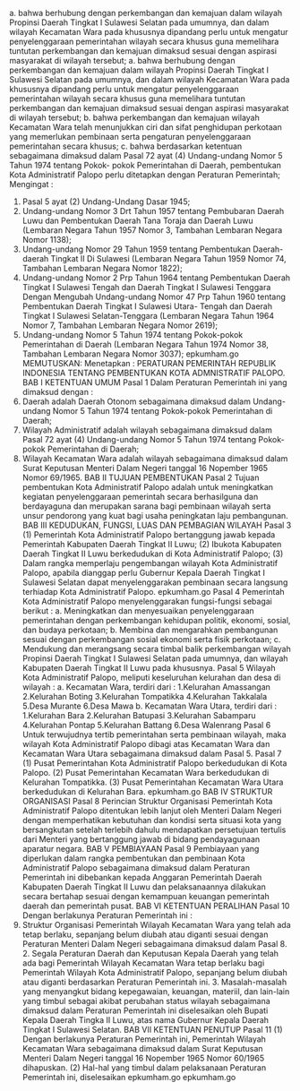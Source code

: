  a. bahwa berhubung dengan perkembangan dan kemajuan dalam wilayah Propinsi Daerah Tingkat I Sulawesi Selatan pada umumnya, dan dalam wilayah Kecamatan Wara pada khususnya dipandang perlu untuk mengatur penyelenggaraan pemerintahan wilayah secara khusus guna memelihara tuntutan perkembangan dan kemajuan dimaksud sesuai dengan aspirasi masyarakat di wilayah tersebut; a. bahwa berhubung dengan perkembangan dan kemajuan dalam wilayah Propinsi Daerah Tingkat I Sulawesi Selatan pada umumnya, dan dalam wilayah Kecamatan Wara pada khususnya dipandang perlu untuk mengatur penyelenggaraan pemerintahan wilayah secara khusus guna memelihara tuntutan perkembangan dan kemajuan dimaksud sesuai dengan aspirasi masyarakat di wilayah tersebut;
b. bahwa perkembangan dan kemajuan wilayah Kecamatan Wara telah menunjukkan ciri dan sifat penghidupan perkotaan yang memerlukan pembinaan serta pengaturan penyelenggaraan pemerintahan secara khusus;
c. bahwa berdasarkan ketentuan sebagaimana dimaksud dalam Pasal 72 ayat (4) Undang-undang Nomor 5 Tahun 1974 tentang Pokok- pokok Pemerintahan di Daerah, pembentukan Kota Administratif Palopo perlu ditetapkan dengan Peraturan Pemerintah;
Mengingat :

1. Pasal 5 ayat (2) Undang-Undang Dasar 1945;
2. Undang-undang Nomor 3 Drt Tahun 1957 tentang Pembubaran Daerah Luwu dan Pembentukan Daerah Tana Toraja dan Daerah Luwu (Lembaran Negara Tahun 1957 Nomor 3, Tambahan Lembaran Negara Nomor 1138);
3. Undang-undang Nomor 29 Tahun 1959 tentang Pembentukan Daerah-daerah Tingkat II Di Sulawesi (Lembaran Negara Tahun 1959 Nomor 74, Tambahan Lembaran Negara Nomor 1822);
4. Undang-undang Nomor 2 Prp Tahun 1964 tentang Pembentukan Daerah Tingkat I Sulawesi Tengah dan Daerah Tingkat I Sulawesi Tenggara Dengan Mengubah Undang-undang Nomor 47 Prp Tahun 1960 tentang Pembentukan Daerah Tingkat I Sulawesi Utara- Tengah dan Daerah Tingkat I Sulawesi Selatan-Tenggara (Lembaran Negara Tahun 1964 Nomor 7, Tambahan Lembaran Negara Nomor 2619);
5. Undang-undang Nomor 5 Tahun 1974 tentang Pokok-pokok Pemerintahan di Daerah (Lembaran Negara Tahun 1974 Nomor 38, Tambahan Lembaran Negara Nomor 3037); epkumham.go
MEMUTUSKAN:
 Menetapkan : PERATURAN PEMERINTAH REPUBLIK INDONESIA TENTANG PEMBENTUKAN KOTA ADMNISTRATIF PALOPO. BAB I KETENTUAN UMUM Pasal 1 Dalam Peraturan Pemerintah ini yang dimaksud dengan :
1. Daerah adalah Daerah Otonom sebagaimana dimaksud dalam Undang-undang Nomor 5 Tahun 1974 tentang Pokok-pokok Pemerintahan di Daerah;
2. Wilayah Administratif adalah wilayah sebagaimana dimaksud dalam Pasal 72 ayat (4) Undang-undang Nomor 5 Tahun 1974 tentang Pokok-pokok Pemerintahan di Daerah;
3. Wilayah Kecamatan Wara adalah wilayah sebagaimana dimaksud dalam Surat Keputusan Menteri Dalam Negeri tanggal 16 Nopember 1965 Nomor 69/1965. BAB II TUJUAN PEMBENTUKAN Pasal 2 Tujuan pembentukan Kota Administratif Palopo adalah untuk meningkatkan kegiatan penyelenggaraan pemerintah secara berhasilguna dan berdayaguna dan merupakan sarana bagi pembinaan wilayah serta unsur pendorong yang kuat bagi usaha peningkatan laju pembangunan. BAB III KEDUDUKAN, FUNGSI, LUAS DAN PEMBAGIAN WILAYAH Pasal 3 (1) Pemerintah Kota Administratif Palopo bertanggung jawab kepada Pemerintah Kabupaten Daerah Tingkat II Luwu;
(2) Ibukota Kabupaten Daerah Tingkat II Luwu berkedudukan di Kota Administratif Palopo;
(3) Dalam rangka memperlaju pengembangan wilayah Kota Administratif Palopo, apabila dianggap perlu Gubernur Kepala Daerah Tingkat I Sulawesi Selatan dapat menyelenggarakan pembinaan secara langsung terhiadap Kota Administratif Palopo. epkumham.go Pasal 4 Pemerintah Kota Administratif Palopo menyelenggarakan fungsi-fungsi sebagai berikut :
a. Meningkatkan dan menyesuaikan penyelenggaraan pemerintahan dengan perkembangan kehidupan politik, ekonomi, sosial, dan budaya perkotaan;
b. Membina dan mengarahkan pembangunan sesuai dengan perkembangan sosial ekonomi serta fisik perkotaan;
c. Mendukung dan merangsang secara timbal balik perkembangan wilayah Propinsi Daerah Tingkat I Sulawesi Selatan pada umumnya, dan wilayah Kabupaten Daerah Tingkat II Luwu pada khususnya. Pasal 5 Wilayah Kota Administratif Palopo, meliputi keseluruhan kelurahan dan desa di wilayah :
a. Kecamatan Wara, terdiri dari :
1.Kelurahan Amassangan 2.Kelurahan Boting 3.Kelurahan Tompatikka 4.Kelurahan Takkalala 5.Desa Murante 6.Desa Mawa b. Kecamatan Wara Utara, terdiri dari :
1.Kelurahan Bara 2.Kelurahan Batupasi 3.Kelurahan Sabamparu 4.Kelurahan Pontap 5.Kelurahan Battang 6.Desa Walenrang Pasal 6 Untuk terwujudnya tertib pemerintahan serta pembinaan wilayah, maka wilayah Kota Administratif Palopo dibagi atas Kecamatan Wara dan Kecamatan Wara Utara sebagaimana dimaksud dalam Pasal 5. Pasal 7 (1) Pusat Pemerintahan Kota Administratif Palopo berkedudukan di Kota Palopo. (2) Pusat Pemerintahan Kecamatan Wara berkedudukan di Kelurahan Tompatikka. (3) Pusat Pemerintahan Kecamatan Wara Utara berkedudukan di Kelurahan Bara. epkumham.go BAB IV STRUKTUR ORGANISASI Pasal 8 Perincian Struktur Organisasi Pemerintah Kota Administratif Palopo ditentukan lebih lanjut oleh Menteri Dalam Negeri dengan memperhatikan kebutuhan dan kondisi serta situasi kota yang bersangkutan setelah terlebih dahulu mendapatkan persetujuan tertulis dari Menteri yang bertanggung jawab di bidang pendayagunaan aparatur negara. BAB V PEMBIAYAAN Pasal 9 Pembiayaan yang diperlukan dalam rangka pembentukan dan pembinaan Kota Administratif Palopo sebagaimana dimaksud dalam Peraturan Pemerintah ini dibebankan kepada Anggaran Pemerintah Daerah Kabupaten Daerah Tingkat II Luwu dan pelaksanaannya dilakukan secara bertahap sesuai dengan kemampuan keuangan pemerintah daerah dan pemerintah pusat. BAB VI KETENTUAN PERALIHAN Pasal 10 Dengan berlakunya Peraturan Pemerintah ini :
1. Struktur Organisasi Pemerintah Wilayah Kecamatan Wara yang telah ada tetap berlaku, sepanjang belum diubah atau diganti sesuai dengan Peraturan Menteri Dalam Negeri sebagaimana dimaksud dalam Pasal 8. 2. Segala Peraturan Daerah dan Keputusan Kepala Daerah yang telah ada bagi Pemerintah Wilayah Kecamatan Wara tetap berlaku bagi Pemerintah Wilayah Kota Administratif Palopo, sepanjang belum diubah atau diganti berdasarkan Peraturan Pemerintah ini. 3. Masalah-masalah yang menyangkut bidang kepegawaian, keuangan, materiil, dan lain-lain yang timbul sebagai akibat perubahan status wilayah sebagaimana dimaksud dalam Peraturan Pemerintah ini diselesaikan oleh Bupati Kepala Daerah Tingka II Luwu, atas nama Gubernur Kepala Daerah Tingkat I Sulawesi Selatan. BAB VII KETENTUAN PENUTUP Pasal 11 (1) Dengan berlakunya Peraturan Pemerintah ini, Pemerintah Wilayah Kecamatan Wara sebagaimana dimaksud dalam Surat Keputusan Menteri Dalam Negeri tanggal 16 Nopember 1965 Nomor 60/1965 dihapuskan. (2) Hal-hal yang timbul dalam pelaksanaan Peraturan Pemerintah ini, diselesaikan epkumham.go epkumham.go